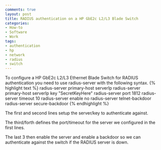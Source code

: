 ```yaml
---
comments: true
layout: post
title: RADIUS authentication on a HP GbE2c L2/L3 Blade Switch
categories:
- How-to
- Software
- Work
tags:
- authentication
- hp
- network
- radius
- switch
---
```


To configure a HP GbE2c L2/L3 Ethernet Blade Switch for RADIUS authentication you need to use radius-server with the following syntax.
{% highlight text %}
radius-server primary-host serverIp
radius-server primary-host serverIp key "SecretKeyHere"
radius-server port 1812
radius-server timeout 10
radius-server enable
no radius-server telnet-backdoor
radius-server secure-backdoor
{% endhighlight %}

The first and second lines setup the server/key to authenticate against.

The third/forth defines the port/timeout for the server we configured in the first lines.

The last 3 then enable the server and enable a backdoor so we can authenticate against the switch if the RADIUS server is down.
